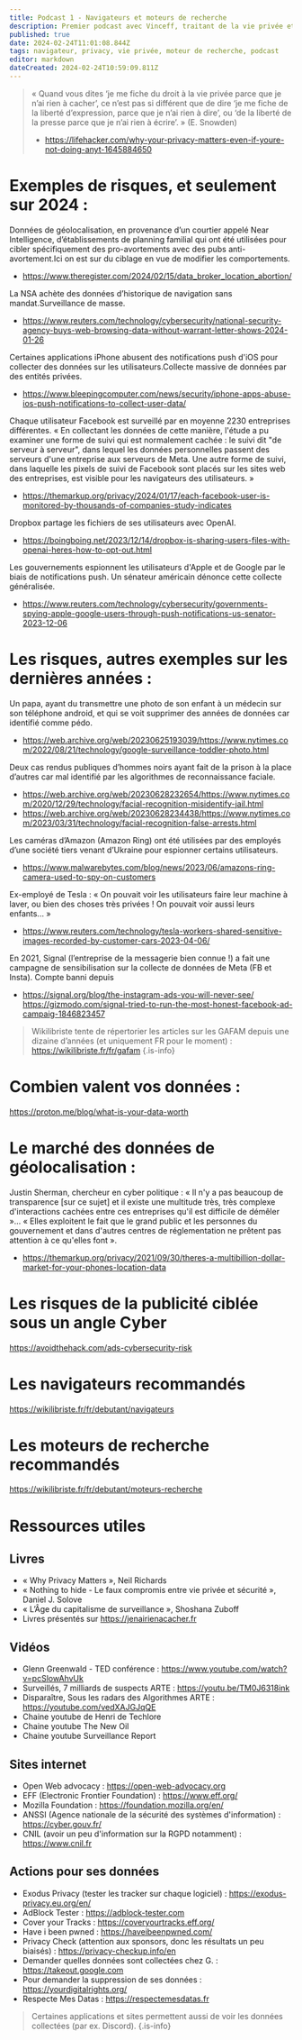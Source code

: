 ```yaml
---
title: Podcast 1 - Navigateurs et moteurs de recherche
description: Premier podcast avec Vinceff, traitant de la vie privée et la sécurité en ligne...
published: true
date: 2024-02-24T11:01:08.844Z
tags: navigateur, privacy, vie privée, moteur de recherche, podcast
editor: markdown
dateCreated: 2024-02-24T10:59:09.811Z
---
```


> « Quand vous dites ‘je me fiche du droit à la vie privée parce que je n’ai rien à cacher’, ce n’est pas si différent que de dire ‘je me fiche de la liberté d’expression, parce que je n’ai rien à dire’, ou ‘de la liberté de la presse parce que je n’ai rien à écrire’. » (E. Snowden)
> - https://lifehacker.com/why-your-privacy-matters-even-if-youre-not-doing-anyt-1645884650

# Exemples de risques, et seulement sur 2024 :
Données de géolocalisation, en provenance d’un courtier appelé Near Intelligence, d’établissements de planning familial qui ont été utilisées pour cibler spécifiquement des pro-avortements avec des pubs anti-avortement.Ici on est sur du ciblage en vue de modifier les comportements.
- https://www.theregister.com/2024/02/15/data_broker_location_abortion/

La NSA achète des données d’historique de navigation sans mandat.Surveillance de masse.
- https://www.reuters.com/technology/cybersecurity/national-security-agency-buys-web-browsing-data-without-warrant-letter-shows-2024-01-26

Certaines applications iPhone abusent des notifications push d'iOS pour collecter des données sur les utilisateurs.Collecte massive de données par des entités privées.
- https://www.bleepingcomputer.com/news/security/iphone-apps-abuse-ios-push-notifications-to-collect-user-data/

Chaque utilisateur Facebook est surveillé par en moyenne 2230 entreprises différentes. « En collectant les données de cette manière, l'étude a pu examiner une forme de suivi qui est normalement cachée : le suivi dit "de serveur à serveur", dans lequel les données personnelles passent des serveurs d'une entreprise aux serveurs de Meta. Une autre forme de suivi, dans laquelle les pixels de suivi de Facebook sont placés sur les sites web des entreprises, est visible pour les navigateurs des utilisateurs. »
- https://themarkup.org/privacy/2024/01/17/each-facebook-user-is-monitored-by-thousands-of-companies-study-indicates 

Dropbox partage les fichiers de ses utilisateurs avec OpenAI.
- https://boingboing.net/2023/12/14/dropbox-is-sharing-users-files-with-openai-heres-how-to-opt-out.html

Les gouvernements espionnent les utilisateurs d'Apple et de Google par le biais de notifications push. Un sénateur américain dénonce cette collecte généralisée.
- https://www.reuters.com/technology/cybersecurity/governments-spying-apple-google-users-through-push-notifications-us-senator-2023-12-06

# Les risques, autres exemples sur les dernières années :

Un papa, ayant du transmettre une photo de son enfant à un médecin sur son téléphone android, et qui se voit supprimer des années de données car identifié comme pédo.
- https://web.archive.org/web/20230625193039/https://www.nytimes.com/2022/08/21/technology/google-surveillance-toddler-photo.html

Deux cas rendus publiques d’hommes noirs ayant fait de la prison à la place d’autres car mal identifié par les algorithmes de reconnaissance faciale.
- https://web.archive.org/web/20230628232654/https://www.nytimes.com/2020/12/29/technology/facial-recognition-misidentify-jail.html
- https://web.archive.org/web/20230628234438/https://www.nytimes.com/2023/03/31/technology/facial-recognition-false-arrests.html

Les caméras d’Amazon (Amazon Ring) ont été utilisées par des employés d’une société tiers venant d’Ukraine pour espionner certains utilisateurs.
- https://www.malwarebytes.com/blog/news/2023/06/amazons-ring-camera-used-to-spy-on-customers

Ex-employé de Tesla : « On pouvait voir les utilisateurs faire leur machine à laver, ou bien des choses très privées ! On pouvait voir aussi leurs enfants... »
- https://www.reuters.com/technology/tesla-workers-shared-sensitive-images-recorded-by-customer-cars-2023-04-06/

En 2021, Signal (l’entreprise de la messagerie bien connue !) a fait une campagne de sensibilisation sur la collecte de données de Meta (FB et Insta). Compte banni depuis
- https://signal.org/blog/the-instagram-ads-you-will-never-see/
https://gizmodo.com/signal-tried-to-run-the-most-honest-facebook-ad-campaig-1846823457

> Wikilibriste tente de répertorier les articles sur les GAFAM depuis une dizaine d’années (et uniquement FR pour le moment) :
> https://wikilibriste.fr/fr/gafam
{.is-info}

# Combien valent vos données :

https://proton.me/blog/what-is-your-data-worth

# Le marché des données de géolocalisation :

Justin Sherman, chercheur en cyber politique : « Il n'y a pas beaucoup de transparence [sur ce sujet] et il existe une multitude très, très complexe d'interactions cachées entre ces entreprises qu'il est difficile de démêler »... « Elles exploitent le fait que le grand public et les personnes du gouvernement et dans d'autres centres de réglementation ne prêtent pas attention à ce qu'elles font ».
- https://themarkup.org/privacy/2021/09/30/theres-a-multibillion-dollar-market-for-your-phones-location-data

# Les risques de la publicité ciblée sous un angle Cyber

https://avoidthehack.com/ads-cybersecurity-risk

# Les navigateurs recommandés
https://wikilibriste.fr/fr/debutant/navigateurs

# Les moteurs de recherche recommandés
https://wikilibriste.fr/fr/debutant/moteurs-recherche


# Ressources utiles
## Livres
- « Why Privacy Matters », Neil Richards
- « Nothing to hide - Le faux compromis entre vie privée et sécurité », Daniel J. Solove
- « L’Âge du capitalisme de surveillance », Shoshana Zuboff
- Livres présentés sur https://jenairienacacher.fr 
## Vidéos
- Glenn Greenwald - TED conférence : https://www.youtube.com/watch?v=pcSlowAhvUk
- Surveillés, 7 milliards de suspects ARTE : https://youtu.be/TM0J6318ink
- Disparaître, Sous les radars des Algorithmes ARTE : https://youtube.com/vedXAJGJqQE
- Chaine youtube de Henri de Techlore
- Chaine youtube The New Oil
- Chaine youtube Surveillance Report
## Sites internet
- Open Web advocacy : https://open-web-advocacy.org
- EFF (Electronic Frontier Foundation) : https://www.eff.org/
- Mozilla Foundation : https://foundation.mozilla.org/en/
- ANSSI (Agence nationale de la sécurité des systèmes d'information) : https://cyber.gouv.fr/
- CNIL (avoir un peu d'information sur la RGPD notamment) : https://www.cnil.fr
## Actions pour ses données
- Exodus Privacy (tester les tracker sur chaque logiciel) : https://exodus-privacy.eu.org/en/
- AdBlock Tester : https://adblock-tester.com
- Cover your Tracks : https://coveryourtracks.eff.org/
- Have i been pwned : https://haveibeenpwned.com/
- Privacy Check (attention aux sponsors, donc les résultats un peu biaisés) : https://privacy-checkup.info/en
- Demander quelles données sont collectées chez G. : https://takeout.google.com
- Pour demander la suppression de ses données : https://yourdigitalrights.org/
- Respecte Mes Datas : https://respectemesdatas.fr

> Certaines applications et sites permettent aussi de voir les données collectées (par ex. Discord).
{.is-info}